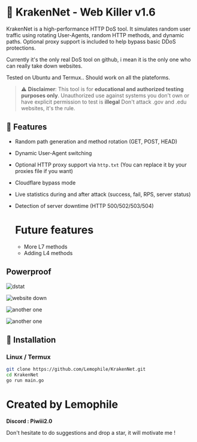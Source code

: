 # 🦑 KrakenNet - Web Killer v1.6

KrakenNet is a high-performance HTTP DoS tool. It simulates random user traffic using rotating User-Agents, random HTTP methods, and dynamic paths. Optional proxy support is included to help bypass basic DDoS protections.

Currently it's the only real DoS tool on github, i mean it is the only one who can really take down websites.

Tested on Ubuntu and Termux.. Should work on all the plateforms.

> ⚠️ **Disclaimer**: This tool is for **educational and authorized testing purposes only**. Unauthorized use against systems you don't own or have explicit permission to test is **illegal**
> Don't attack .gov and .edu websites, it's the rule.

## 🚀 Features

- Random path generation and method rotation (GET, POST, HEAD)
- Dynamic User-Agent switching
- Optional HTTP proxy support via `http.txt` (You can replace it by your proxies file if you want)
- Cloudflare bypass mode
- Live statistics during and after attack (success, fail, RPS, server status)
- Detection of server downtime (HTTP 500/502/503/504)

  # Future features

  - More L7 methods
  - Adding L4 methods

## Powerproof

![dstat](Main/Screenshot_2025-08-06-20-42-47-149_com.android.chrome.jpg)

![website down](Main/Screenshot_2025-08-06-18-48-23-290_com.android.chrome.jpg)

![another one](Main/Screenshot_2025-08-03-22-03-44-904_com.android.chrome.jpg)

![another one](Main/Screenshot_2025-08-03-18-21-53-107_com.android.chrome.jpg)

## 🔧 Installation

### Linux / Termux
```bash
git clone https://github.com/Lemophile/KrakenNet.git
cd KrakenNet
go run main.go
```
# Created by Lemophile
**Discord : Piwiii2.0**

Don't hesitate to do suggestions and drop a star, it will motivate me !
